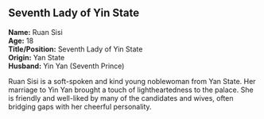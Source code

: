 ## Seventh Lady of Yin State  
**Name:** Ruan Sisi  
**Age:** 18  
**Title/Position:** Seventh Lady of Yin State  
**Origin:** Yan State  
**Husband:** Yin Yan (Seventh Prince)

Ruan Sisi is a soft-spoken and kind young noblewoman from Yan State. Her marriage to Yin Yan brought a touch of lightheartedness to the palace. She is friendly and well-liked by many of the candidates and wives, often bridging gaps with her cheerful personality.